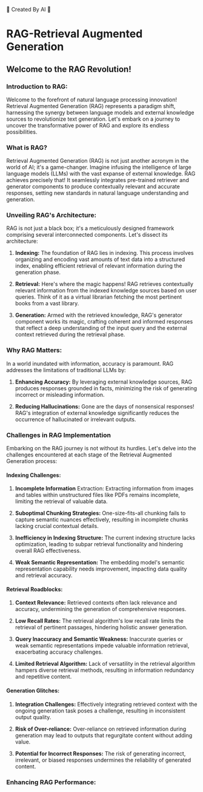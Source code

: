 🤖 Created By AI 🤖
### 

# RAG-Retrieval Augmented Generation
## Welcome to the RAG Revolution!


### Introduction to RAG:

Welcome to the forefront of natural language processing innovation! Retrieval Augmented Generation (RAG) represents a paradigm shift, harnessing the synergy between language models and external knowledge sources to revolutionize text generation. Let's embark on a journey to uncover the transformative power of RAG and explore its endless possibilities.


### What is RAG?

Retrieval Augmented Generation (RAG) is not just another acronym in the world of AI; it's a game-changer. Imagine infusing the intelligence of large language models (LLMs) with the vast expanse of external knowledge. RAG achieves precisely that! It seamlessly integrates pre-trained retriever and generator components to produce contextually relevant and accurate responses, setting new standards in natural language understanding and generation.

### Unveiling RAG's Architecture:

RAG is not just a black box; it's a meticulously designed framework comprising several interconnected components. Let's dissect its architecture:

1. **Indexing:** The foundation of RAG lies in indexing. This process involves organizing and encoding vast amounts of text data into a structured index, enabling efficient retrieval of relevant information during the generation phase.


2. **Retrieval:** Here's where the magic happens! RAG retrieves contextually relevant information from the indexed knowledge sources based on user queries. Think of it as a virtual librarian fetching the most pertinent books from a vast library.


3. **Generation:** Armed with the retrieved knowledge, RAG's generator component works its magic, crafting coherent and informed responses that reflect a deep understanding of the input query and the external context retrieved during the retrieval phase.


### Why RAG Matters:
In a world inundated with information, accuracy is paramount. RAG addresses the limitations of traditional LLMs by:

1. **Enhancing Accuracy:** By leveraging external knowledge sources, RAG produces responses grounded in facts, minimizing the risk of generating incorrect or misleading information.

2. **Reducing Hallucinations:** Gone are the days of nonsensical responses! RAG's integration of external knowledge significantly reduces the occurrence of hallucinated or irrelevant outputs.


### Challenges in RAG Implementation

Embarking on the RAG journey is not without its hurdles. Let's delve into the challenges encountered at each stage of the Retrieval Augmented Generation process:

#### Indexing Challenges:

1. **Incomplete Information** Extraction: Extracting information from images and tables within unstructured files like PDFs remains incomplete, limiting the retrieval of valuable data.

2. **Suboptimal Chunking Strategies:** One-size-fits-all chunking fails to capture semantic nuances effectively, resulting in incomplete chunks lacking crucial contextual details.

3. **Inefficiency in Indexing Structure:** The current indexing structure lacks optimization, leading to subpar retrieval functionality and hindering overall RAG effectiveness.

4. **Weak Semantic Representation:** The embedding model's semantic representation capability needs improvement, impacting data quality and retrieval accuracy.

#### Retrieval Roadblocks:

1. **Context Relevance:** Retrieved contexts often lack relevance and accuracy, undermining the generation of comprehensive responses.

2. **Low Recall Rates:** The retrieval algorithm's low recall rate limits the retrieval of pertinent passages, hindering holistic answer generation.

3. **Query Inaccuracy and Semantic Weakness:** Inaccurate queries or weak semantic representations impede valuable information retrieval, exacerbating accuracy challenges.

4. **Limited Retrieval Algorithm:** Lack of versatility in the retrieval algorithm hampers diverse retrieval methods, resulting in information redundancy and repetitive content.


#### Generation Glitches:

1. **Integration Challenges:** Effectively integrating retrieved context with the ongoing generation task poses a challenge, resulting in inconsistent output quality.

2. **Risk of Over-reliance:** Over-reliance on retrieved information during generation may lead to outputs that regurgitate content without adding value.

3. **Potential for Incorrect Responses:** The risk of generating incorrect, irrelevant, or biased responses undermines the reliability of generated content.


### Enhancing RAG Performance: 
